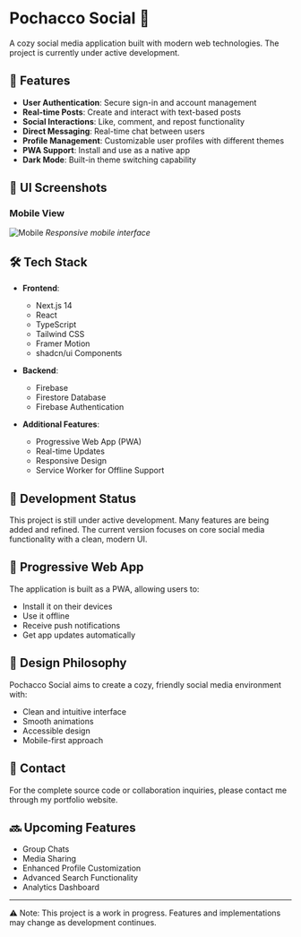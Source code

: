 # Pochacco Social 🐾

A cozy social media application built with modern web technologies. The project is currently under active development.

## 🌟 Features

- **User Authentication**: Secure sign-in and account management
- **Real-time Posts**: Create and interact with text-based posts
- **Social Interactions**: Like, comment, and repost functionality
- **Direct Messaging**: Real-time chat between users
- **Profile Management**: Customizable user profiles with different themes
- **PWA Support**: Install and use as a native app
- **Dark Mode**: Built-in theme switching capability

## 📸 UI Screenshots

### Mobile View
![Mobile](screenshots/mobile.png)
*Responsive mobile interface*

</details>

## 🛠️ Tech Stack

- **Frontend**:
  - Next.js 14
  - React
  - TypeScript
  - Tailwind CSS
  - Framer Motion
  - shadcn/ui Components

- **Backend**:
  - Firebase
  - Firestore Database
  - Firebase Authentication

- **Additional Features**:
  - Progressive Web App (PWA)
  - Real-time Updates
  - Responsive Design
  - Service Worker for Offline Support

## 🚧 Development Status

This project is still under active development. Many features are being added and refined. The current version focuses on core social media functionality with a clean, modern UI.

## 📱 Progressive Web App

The application is built as a PWA, allowing users to:
- Install it on their devices
- Use it offline
- Receive push notifications
- Get app updates automatically

## 🎨 Design Philosophy

Pochacco Social aims to create a cozy, friendly social media environment with:
- Clean and intuitive interface
- Smooth animations
- Accessible design
- Mobile-first approach

## 💌 Contact

For the complete source code or collaboration inquiries, please contact me through my portfolio website.

## 🔜 Upcoming Features

- Group Chats
- Media Sharing
- Enhanced Profile Customization
- Advanced Search Functionality
- Analytics Dashboard

---

⚠️ Note: This project is a work in progress. Features and implementations may change as development continues. 
